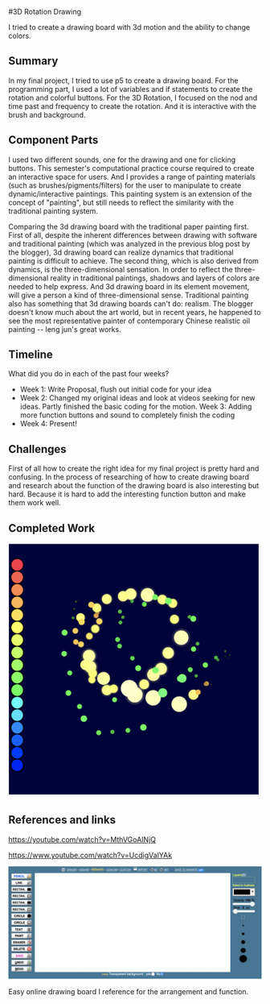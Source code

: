 
#3D Rotation Drawing

I tried to create a drawing board with 3d motion and the ability to change colors.

## Summary

In my final project, I tried to use p5 to create a drawing board. For the programming part, I used a lot of variables and if statements to create the rotation and colorful buttons. For the 3D Rotation, I focused on the nod and time past and frequency to create the rotation. And it is interactive with the brush and background.

## Component Parts

I used two different sounds, one for the drawing and one for clicking buttons. This semester's computational practice course required to create an interactive space for users. And I  provides a range of painting materials (such as brushes/pigments/filters) for the user to manipulate to create dynamic/interactive paintings. This painting system is an extension of the concept of "painting", but still needs to reflect the similarity with the traditional painting system.

Comparing the 3d drawing board with the traditional paper painting first. First of all, despite the inherent differences between drawing with software and traditional painting (which was analyzed in the previous blog post by the blogger), 3d drawing board can realize dynamics that traditional painting is difficult to achieve.
The second thing, which is also derived from dynamics, is the three-dimensional sensation. In order to reflect the three-dimensional reality in traditional paintings, shadows and layers of colors are needed to help express. And 3d drawing board in its element movement, will give a person a kind of three-dimensional sense.
Traditional painting also has something that 3d drawing boards can't do: realism. The blogger doesn't know much about the art world, but in recent years, he happened to see the most representative painter of contemporary Chinese realistic oil painting -- leng jun's great works.



## Timeline

What did you do in each of the past four weeks?

- Week 1: Write Proposal, flush out initial code for your idea
- Week 2: Changed my original ideas and look at videos seeking for new ideas. Partly finished the basic coding for the motion.
Week 3: Adding more function buttons and sound to completely finish the coding
- Week 4: Present!
 
## Challenges

First of all how to create the right idea for my final project is pretty hard and confusing. In the process of researching of how to create drawing board and research about the function of the drawing board is also interesting but hard. Because it is hard to add the interesting function button and make them work well.

## Completed Work
![](https://github.com/kathy-jiang/hw13/blob/master/completed%20work.png)

## References and links

https://youtube.com/watch?v=MthVGoAINjQ

https://www.youtube.com/watch?v=UcdigVaIYAk

![](https://github.com/kathy-jiang/hw13/blob/master/reference%20art%20board.png)

Easy online drawing board I reference for the arrangement and function.
